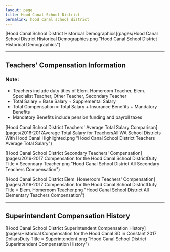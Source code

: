 ```yaml
---
layout: page
title: Hood Canal School District
permalink: hood canal school district
---
```



[Hood Canal School District Historical Demographics](pages/Hood Canal School District Historical Demographics.png "Hood Canal School District Historical Demographics")

___

## Teachers' Compensation Information
### Note:
- Teachers include duty titles of Elem. Homeroom Teacher, Elem. Specialist Teacher, Other Teacher, Secondary Teacher
- Total Salary = Base Salary + Supplemental Salary
- Total Compensation = Total Salary + Insurance Benefits + Mandatory Benefits
- Mandatory Benefits include pension funding and payroll taxes

[Hood Canal School District Teachers' Average Total Salary Comparison](pages/2016-2017Average Total Salary for TeachersAll WA School Districts With Hood Canal Highlighted.png "Hood Canal School District Teachers Average Total Salary")

[Hood Canal School District Secondary Teachers' Compensation](pages/2016-2017 Compensation for the Hood Canal School DistrictDuty Title = Secondary Teacher.png "Hood Canal School District All Secondary Teachers Compensation")

[Hood Canal School District Elem. Homeroom Teachers' Compensation](pages/2016-2017 Compensation for the Hood Canal School DistrictDuty Title = Elem. Homeroom Teacher.png "Hood Canal School District All Elementary Teachers Compensation")


___

## Superintendent Compensation History

[Hood Canal School District Superintendent Compensation History](pages/Historical Compensation for the Hood Canal SD in Constant 2017 DollarsDuty Title = Superintendent.png "Hood Canal School District Superintendent Compensation History")

